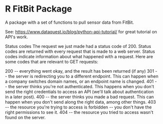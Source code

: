 # R FitBit Package

A package with a set of functions to pull sensor data from FitBit.

See: https://www.dataquest.io/blog/python-api-tutorial/ for great tutorial on API's work.

Status codes
The request we just made had a status code of 200. Status codes are returned with every request that is made to a web server. Status codes indicate information about what happened with a request. Here are some codes that are relevant to GET requests:

200 -- everything went okay, and the result has been returned (if any)
301 -- the server is redirecting you to a different endpoint. This can happen when a company switches domain names, or an endpoint name is changed.
401 -- the server thinks you're not authenticated. This happens when you don't send the right credentials to access an API (we'll talk about authentication in a later post).
400 -- the server thinks you made a bad request. This can happen when you don't send along the right data, among other things.
403 -- the resource you're trying to access is forbidden -- you don't have the right permissions to see it.
404 -- the resource you tried to access wasn't found on the server.
